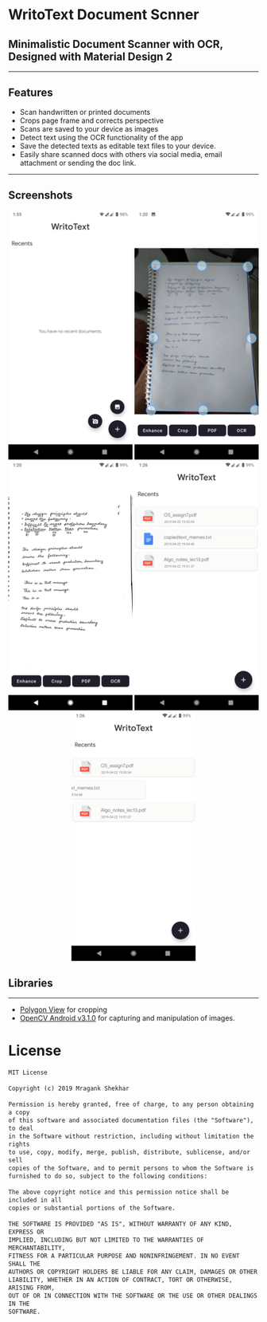 WritoText Document Scnner
==========================

## **Minimalistic Document Scanner with OCR, Designed with Material Design 2**

---
## Features

* Scan handwritten or printed documents
* Crops page frame and corrects perspective
* Scans are saved to your device as images
* Detect text using the OCR functionality of the app
* Save the detected texts as editable text files to your device.
* Easily share scanned docs with others via social media, email attachment or sending the doc link.
---

## Screenshots
<p align="center">
  <img height ="500" src="https://github.com/MgeeeeK/WritoText/blob/master/screenshots/01.png">
  <img height ="500" src="https://raw.githubusercontent.com/MgeeeeK/WritoText/master/screenshots/2.png">
  <img height ="500" src="https://raw.githubusercontent.com/MgeeeeK/WritoText/master/screenshots/3.png">
  <img height ="500" src="https://raw.githubusercontent.com/MgeeeeK/WritoText/master/screenshots/4.png">
  <img height ="500" src="https://raw.githubusercontent.com/MgeeeeK/WritoText/master/screenshots/5.png">
</p>


## Libraries
-------
  - [Polygon View](https://github.com/jhansireddy/AndroidScannerDemo) for cropping  
  - [OpenCV Android v3.1.0](http://opencv.org/platforms/android.html) for capturing and manipulation of images.


# License
  
	MIT License
  
	Copyright (c) 2019 Mragank Shekhar
 
	Permission is hereby granted, free of charge, to any person obtaining a copy
	of this software and associated documentation files (the "Software"), to deal
	in the Software without restriction, including without limitation the rights
	to use, copy, modify, merge, publish, distribute, sublicense, and/or sell
	copies of the Software, and to permit persons to whom the Software is
	furnished to do so, subject to the following conditions:

	The above copyright notice and this permission notice shall be included in all
	copies or substantial portions of the Software.

	THE SOFTWARE IS PROVIDED "AS IS", WITHOUT WARRANTY OF ANY KIND, EXPRESS OR
	IMPLIED, INCLUDING BUT NOT LIMITED TO THE WARRANTIES OF MERCHANTABILITY,
	FITNESS FOR A PARTICULAR PURPOSE AND NONINFRINGEMENT. IN NO EVENT SHALL THE
	AUTHORS OR COPYRIGHT HOLDERS BE LIABLE FOR ANY CLAIM, DAMAGES OR OTHER
	LIABILITY, WHETHER IN AN ACTION OF CONTRACT, TORT OR OTHERWISE, ARISING FROM,
	OUT OF OR IN CONNECTION WITH THE SOFTWARE OR THE USE OR OTHER DEALINGS IN THE
	SOFTWARE.
	
